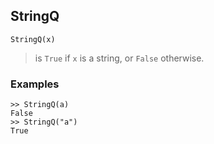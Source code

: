 ## StringQ

```
StringQ(x)
```
> is `True` if `x` is a string, or `False` otherwise.

### Examples

```
>> StringQ(a)
False
>> StringQ("a")
True
```